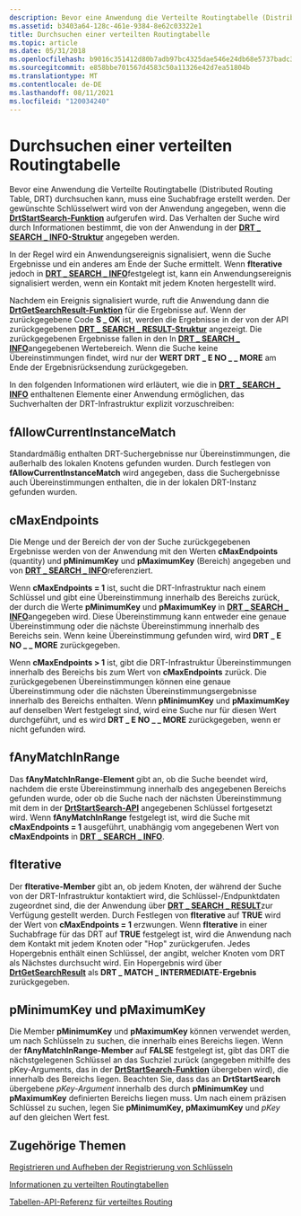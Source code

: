 ```yaml
---
description: Bevor eine Anwendung die Verteilte Routingtabelle (Distributed Routing Table, DRT) durchsuchen kann, muss eine Suchabfrage erstellt werden.
ms.assetid: b3403a64-128c-461e-9384-8e62c03322e1
title: Durchsuchen einer verteilten Routingtabelle
ms.topic: article
ms.date: 05/31/2018
ms.openlocfilehash: b9016c351412d80b7adb97bc4325dae546e24db68e5737badc311e7c068f1a22
ms.sourcegitcommit: e858bbe701567d4583c50a11326e42d7ea51804b
ms.translationtype: MT
ms.contentlocale: de-DE
ms.lasthandoff: 08/11/2021
ms.locfileid: "120034240"
---
```

# <a name="searching-a-distributed-routing-table"></a>Durchsuchen einer verteilten Routingtabelle

Bevor eine Anwendung die Verteilte Routingtabelle (Distributed Routing Table, DRT) durchsuchen kann, muss eine Suchabfrage erstellt werden. Der gewünschte Schlüsselwert wird von der Anwendung angegeben, wenn die [**DrtStartSearch-Funktion**](/windows/desktop/api/drt/nf-drt-drtstartsearch) aufgerufen wird. Das Verhalten der Suche wird durch Informationen bestimmt, die von der Anwendung in der [**DRT \_ SEARCH \_ INFO-Struktur**](/windows/desktop/api/drt/ns-drt-drt_search_info) angegeben werden.

In der Regel wird ein Anwendungsereignis signalisiert, wenn die Suche Ergebnisse und ein anderes am Ende der Suche ermittelt. Wenn **fIterative** jedoch in [**DRT \_ SEARCH \_ INFO**](/windows/desktop/api/drt/ns-drt-drt_search_info)festgelegt ist, kann ein Anwendungsereignis signalisiert werden, wenn ein Kontakt mit jedem Knoten hergestellt wird.

Nachdem ein Ereignis signalisiert wurde, ruft die Anwendung dann die [**DrtGetSearchResult-Funktion**](/windows/desktop/api/drt/nf-drt-drtgetsearchresult) für die Ergebnisse auf. Wenn der zurückgegebene Code **S \_ OK** ist, werden die Ergebnisse in der von der API zurückgegebenen [**DRT \_ SEARCH \_ RESULT-Struktur**](/windows/desktop/api/drt/ns-drt-drt_search_result) angezeigt. Die zurückgegebenen Ergebnisse fallen in den In [**DRT \_ SEARCH \_ INFO**](/windows/desktop/api/drt/ns-drt-drt_search_info)angegebenen Wertebereich. Wenn die Suche keine Übereinstimmungen findet, wird nur der **WERT DRT \_ E NO \_ \_ MORE** am Ende der Ergebnisrücksendung zurückgegeben.

In den folgenden Informationen wird erläutert, wie die in [**DRT \_ SEARCH \_ INFO**](/windows/desktop/api/drt/ns-drt-drt_search_info) enthaltenen Elemente einer Anwendung ermöglichen, das Suchverhalten der DRT-Infrastruktur explizit vorzuschreiben:

## <a name="fallowcurrentinstancematch"></a>fAllowCurrentInstanceMatch

Standardmäßig enthalten DRT-Suchergebnisse nur Übereinstimmungen, die außerhalb des lokalen Knotens gefunden wurden. Durch festlegen von **fAllowCurrentInstanceMatch** wird angegeben, dass die Suchergebnisse auch Übereinstimmungen enthalten, die in der lokalen DRT-Instanz gefunden wurden.

## <a name="cmaxendpoints"></a>cMaxEndpoints

Die Menge und der Bereich der von der Suche zurückgegebenen Ergebnisse werden von der Anwendung mit den Werten **cMaxEndpoints** (quantity) und **pMinimumKey** und **pMaximumKey** (Bereich) angegeben und von [**DRT \_ SEARCH \_ INFO**](/windows/desktop/api/drt/ns-drt-drt_search_info)referenziert.

Wenn **cMaxEndpoints = 1** ist, sucht die DRT-Infrastruktur nach einem Schlüssel und gibt eine Übereinstimmung innerhalb des Bereichs zurück, der durch die Werte **pMinimumKey** und **pMaximumKey** in [**DRT \_ SEARCH \_ INFO**](/windows/desktop/api/drt/ns-drt-drt_search_info)angegeben wird. Diese Übereinstimmung kann entweder eine genaue Übereinstimmung oder die nächste Übereinstimmung innerhalb des Bereichs sein. Wenn keine Übereinstimmung gefunden wird, wird **DRT \_ E NO \_ \_ MORE** zurückgegeben.

Wenn **cMaxEndpoints > 1** ist, gibt die DRT-Infrastruktur Übereinstimmungen innerhalb des Bereichs bis zum Wert von **cMaxEndpoints** zurück. Die zurückgegebenen Übereinstimmungen können eine genaue Übereinstimmung oder die nächsten Übereinstimmungsergebnisse innerhalb des Bereichs enthalten. Wenn **pMinimumKey** und **pMaximumKey** auf denselben Wert festgelegt sind, wird eine Suche nur für diesen Wert durchgeführt, und es wird **DRT \_ E NO \_ \_ MORE** zurückgegeben, wenn er nicht gefunden wird.

## <a name="fanymatchinrange"></a>fAnyMatchInRange

Das **fAnyMatchInRange-Element** gibt an, ob die Suche beendet wird, nachdem die erste Übereinstimmung innerhalb des angegebenen Bereichs gefunden wurde, oder ob die Suche nach der nächsten Übereinstimmung mit dem in der [**DrtStartSearch-API**](/windows/desktop/api/drt/nf-drt-drtstartsearch) angegebenen Schlüssel fortgesetzt wird. Wenn **fAnyMatchInRange** festgelegt ist, wird die Suche mit **cMaxEndpoints = 1** ausgeführt, unabhängig vom angegebenen Wert von **cMaxEndpoints** in [**DRT \_ SEARCH \_ INFO**](/windows/desktop/api/drt/ns-drt-drt_search_info).

## <a name="fiterative"></a>fIterative

Der **fIterative-Member** gibt an, ob jedem Knoten, der während der Suche von der DRT-Infrastruktur kontaktiert wird, die Schlüssel-/Endpunktdaten zugeordnet sind, die der Anwendung über [**DRT \_ SEARCH \_ RESULT**](/windows/desktop/api/drt/ns-drt-drt_search_result)zur Verfügung gestellt werden. Durch Festlegen von **fIterative** auf **TRUE** wird der Wert von **cMaxEndpoints = 1** erzwungen. Wenn **fIterative** in einer Suchabfrage für das DRT auf **TRUE** festgelegt ist, wird die Anwendung nach dem Kontakt mit jedem Knoten oder "Hop" zurückgerufen. Jedes Hopergebnis enthält einen Schlüssel, der angibt, welcher Knoten vom DRT als Nächstes durchsucht wird. Ein Hopergebnis wird über [**DrtGetSearchResult**](/windows/desktop/api/drt/nf-drt-drtgetsearchresult) als **DRT \_ MATCH \_ INTERMEDIATE-Ergebnis** zurückgegeben.

## <a name="pminimumkey-and-pmaximumkey"></a>pMinimumKey und pMaximumKey

Die Member **pMinimumKey** und **pMaximumKey** können verwendet werden, um nach Schlüsseln zu suchen, die innerhalb eines Bereichs liegen. Wenn der **fAnyMatchInRange-Member** auf **FALSE** festgelegt ist, gibt das DRT die nächstgelegenen Schlüssel an das Suchziel zurück (angegeben mithilfe des pKey-Arguments, das in der [**DrtStartSearch-Funktion**](/windows/desktop/api/drt/nf-drt-drtstartsearch) übergeben wird), die innerhalb des Bereichs liegen. Beachten Sie, dass das an **DrtStartSearch** übergebene *pKey-Argument* innerhalb des durch **pMinimumKey** und **pMaximumKey** definierten Bereichs liegen muss. Um nach einem präzisen Schlüssel zu suchen, legen Sie **pMinimumKey,** **pMaximumKey** und *pKey* auf den gleichen Wert fest.

## <a name="related-topics"></a>Zugehörige Themen

<dl> <dt>

[Registrieren und Aufheben der Registrierung von Schlüsseln](registering-and-deregistering-keys.md)
</dt> <dt>

[Informationen zu verteilten Routingtabellen](about-distributed-routing-tables.md)
</dt> <dt>

[Tabellen-API-Referenz für verteiltes Routing](distributed-routing-table-api-reference.md)
</dt> </dl>

 

 



